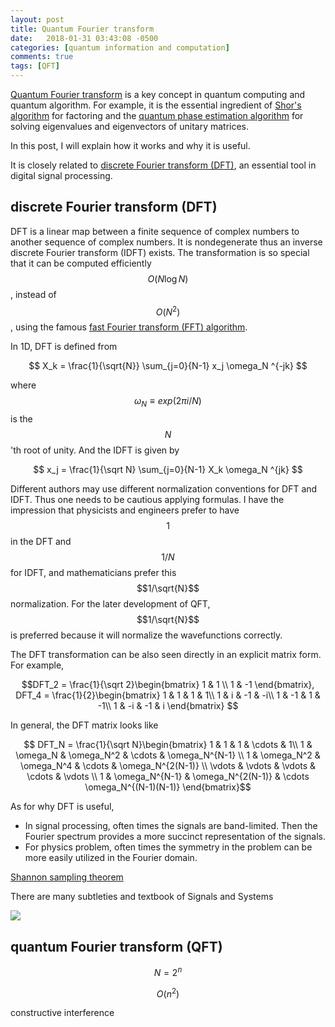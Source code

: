 ```yaml
---
layout: post
title: Quantum Fourier transform
date:   2018-01-31 03:43:08 -0500
categories: [quantum information and computation]
comments: true
tags: [QFT]
---
```


[Quantum Fourier transform](https://en.wikipedia.org/wiki/Quantum_Fourier_transform) is a key concept in quantum computing and quantum algorithm.
For example, it is the essential ingredient of [Shor's algorithm](https://en.wikipedia.org/wiki/Shor%27s_algorithm) for factoring and the [quantum phase estimation algorithm]() for solving eigenvalues and eigenvectors of unitary matrices.

In this post, I will explain how it works and why it is useful.

It is closely related to [discrete Fourier transform (DFT)](https://en.wikipedia.org/wiki/Discrete_Fourier_transform),
an essential tool in digital signal processing.

## discrete Fourier transform (DFT)

DFT is a linear map between a finite sequence of complex numbers to another sequence of complex numbers.
It is nondegenerate thus an inverse discrete Fourier transform (IDFT) exists.
The transformation is so special that it can be computed efficiently $$O(N\log N)$$,
instead of $$O(N^2)$$, using the famous [fast Fourier transform (FFT) algorithm](https://en.wikipedia.org/wiki/Fast_Fourier_transform).

In 1D, DFT is defined from

$$ X_k = \frac{1}{\sqrt{N}} \sum_{j=0}{N-1} x_j \omega_N ^{-jk} $$

where $$\omega_N\equiv exp(2\pi i/N)$$ is the $$N$$'th root of unity.
And the IDFT is given by

$$ x_j = \frac{1}{\sqrt N} \sum_{j=0}{N-1} X_k \omega_N ^{jk} $$

Different authors may use different normalization conventions for DFT and IDFT.
Thus one needs to be cautious applying formulas.
I have the impression that physicists and engineers prefer to have $$1$$ in the DFT and $$1/N$$ for IDFT,
and mathematicians prefer this $$1/\sqrt{N}$$ normalization.
For the later development of QFT, $$1/\sqrt{N}$$ is preferred because it will normalize the wavefunctions correctly.

The DFT transformation can be also seen directly in an explicit matrix form.
For example, 

$$DFT_2 = \frac{1}{\sqrt 2}\begin{bmatrix}
1 & 1 \\
1 & -1 
\end{bmatrix}, DFT_4 = \frac{1}{2}\begin{bmatrix}
1 & 1 & 1 & 1\\
1 & i & -1 & -i\\
1 & -1 & 1 & -1\\
1 & -i & -1 & i
\end{bmatrix}
$$

In general, the DFT matrix looks like

$$
DFT_N = \frac{1}{\sqrt N}\begin{bmatrix}
1 & 1 & 1 & \cdots & 1\\
1 & \omega_N & \omega_N^2 & \cdots & \omega_N^{N-1} \\
1 & \omega_N^2 & \omega_N^4 & \cdots & \omega_N^{2(N-1)} \\
\vdots & \vdots & \vdots & \cdots & \vdots \\
1 & \omega_N^{N-1} & \omega_N^{2(N-1)} & \cdots \omega_N^{(N-1)(N-1)}
\end{bmatrix}$$

As for why DFT is useful, 

* In signal processing, often times the signals are band-limited. Then the Fourier spectrum provides a more succinct representation of the signals.
* For physics problem, often times the symmetry in the problem can be more easily utilized in the Fourier domain.

[Shannon sampling theorem]()


There are many subtleties 
and textbook of Signals and Systems

<a target="_blank"  href="https://www.amazon.com/gp/product/0138147574/ref=as_li_tl?ie=UTF8&camp=1789&creative=9325&creativeASIN=0138147574&linkCode=as2&tag=nosarthur2016-20&linkId=e129946e8d88aa21c0078670b39abce5"><img border="0" src="//ws-na.amazon-adsystem.com/widgets/q?_encoding=UTF8&MarketPlace=US&ASIN=0138147574&ServiceVersion=20070822&ID=AsinImage&WS=1&Format=_SL250_&tag=nosarthur2016-20" ></a><img src="//ir-na.amazon-adsystem.com/e/ir?t=nosarthur2016-20&l=am2&o=1&a=0138147574" width="1" height="1" border="0" alt="" style="border:none !important; margin:0px !important;" />

## quantum Fourier transform (QFT)


$$N = 2^n$$

$$O(n^2)$$

constructive interference
